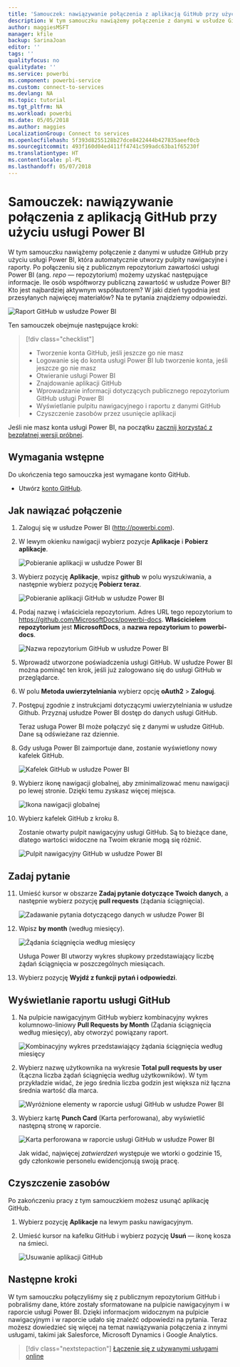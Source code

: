 ```yaml
---
title: 'Samouczek: nawiązywanie połączenia z aplikacją GitHub przy użyciu usługi Power BI'
description: W tym samouczku nawiążemy połączenie z danymi w usłudze GitHub przy użyciu usługi Power BI, która automatycznie utworzy pulpity nawigacyjne i raporty.
author: maggiesMSFT
manager: kfile
backup: SarinaJoan
editor: ''
tags: ''
qualityfocus: no
qualitydate: ''
ms.service: powerbi
ms.component: powerbi-service
ms.custom: connect-to-services
ms.devlang: NA
ms.topic: tutorial
ms.tgt_pltfrm: NA
ms.workload: powerbi
ms.date: 05/05/2018
ms.author: maggies
LocalizationGroup: Connect to services
ms.openlocfilehash: 5f393d8255128b27dce8422444b427835aeef0cb
ms.sourcegitcommit: 493f160d04ed411ff4741c599adc63ba1f65230f
ms.translationtype: HT
ms.contentlocale: pl-PL
ms.lasthandoff: 05/07/2018
---
```

# <a name="tutorial-connect-to-the-github-app-with-power-bi"></a>Samouczek: nawiązywanie połączenia z aplikacją GitHub przy użyciu usługi Power BI
W tym samouczku nawiążemy połączenie z danymi w usłudze GitHub przy użyciu usługi Power BI, która automatycznie utworzy pulpity nawigacyjne i raporty. Po połączeniu się z publicznym repozytorium zawartości usługi Power BI (ang. *repo* — repozytorium) możemy uzyskać następujące informacje. Ile osób współtworzy publiczną zawartość w usłudze Power BI? Kto jest najbardziej aktywnym współautorem? W jaki dzień tygodnia jest przesyłanych najwięcej materiałów? Na te pytania znajdziemy odpowiedzi. 

![Raport GitHub w usłudze Power BI](media/service-tutorial-connect-to-github/power-bi-github-app-tutorial-punch-card.png)

Ten samouczek obejmuje następujące kroki:

> [!div class="checklist"]
> * Tworzenie konta GitHub, jeśli jeszcze go nie masz 
> * Logowanie się do konta usługi Power BI lub tworzenie konta, jeśli jeszcze go nie masz
> * Otwieranie usługi Power BI
> * Znajdowanie aplikacji GitHub
> * Wprowadzanie informacji dotyczących publicznego repozytorium GitHub usługi Power BI
> * Wyświetlanie pulpitu nawigacyjnego i raportu z danymi GitHub
> * Czyszczenie zasobów przez usunięcie aplikacji

Jeśli nie masz konta usługi Power BI, na początku [zacznij korzystać z bezpłatnej wersji próbnej](https://app.powerbi.com/signupredirect?pbi_source=web).

## <a name="prerequisites"></a>Wymagania wstępne

Do ukończenia tego samouczka jest wymagane konto GitHub. 

- Utwórz [konto GitHub](https://docs.microsoft.com/contribute/get-started-setup-github).


## <a name="how-to-connect"></a>Jak nawiązać połączenie
1. Zaloguj się w usłudze Power BI (http://powerbi.com). 
2. W lewym okienku nawigacji wybierz pozycje **Aplikacje** i **Pobierz aplikacje**.
   
   ![Pobieranie aplikacji w usłudze Power BI](media/service-tutorial-connect-to-github/power-bi-github-app-tutorial.png) 

3. Wybierz pozycję **Aplikacje**, wpisz **github** w polu wyszukiwania, a następnie wybierz pozycję **Pobierz teraz**.
   
   ![Pobieranie aplikacji GitHub w usłudze Power BI](media/service-tutorial-connect-to-github/power-bi-github-app-tutorial-get-it-now.png) 

4. Podaj nazwę i właściciela repozytorium. Adres URL tego repozytorium to https://github.com/MicrosoftDocs/powerbi-docs. **Właścicielem repozytorium** jest **MicrosoftDocs**, a **nazwa repozytorium** to **powerbi-docs**. 
   
    ![Nazwa repozytorium GitHub w usłudze Power BI](media/service-tutorial-connect-to-github/power-bi-github-app-tutorial-repo-name.png)

5. Wprowadź utworzone poświadczenia usługi GitHub. W usłudze Power BI można pominąć ten krok, jeśli już zalogowano się do usługi GitHub w przeglądarce. 

6. W polu **Metoda uwierzytelniania** wybierz opcję **oAuth2** \> **Zaloguj**.

7. Postępuj zgodnie z instrukcjami dotyczącymi uwierzytelniania w usłudze Github. Przyznaj usłudze Power BI dostęp do danych usługi GitHub.
   
   Teraz usługa Power BI może połączyć się z danymi w usłudze GitHub.  Dane są odświeżane raz dziennie.

8. Gdy usługa Power BI zaimportuje dane, zostanie wyświetlony nowy kafelek GitHub. 
 
   ![Kafelek GitHub w usłudze Power BI](media/service-tutorial-connect-to-github/power-bi-github-app-tutorial-tile.png) 

8. Wybierz ikonę nawigacji globalnej, aby zminimalizować menu nawigacji po lewej stronie. Dzięki temu zyskasz więcej miejsca.

    ![Ikona nawigacji globalnej](media/service-tutorial-connect-to-github/power-bi-global-navigation-icon.png)

10. Wybierz kafelek GitHub z kroku 8. 
    
    Zostanie otwarty pulpit nawigacyjny usługi GitHub. Są to bieżące dane, dlatego wartości widoczne na Twoim ekranie mogą się różnić.

    ![Pulpit nawigacyjny GitHub w usłudze Power BI](media/service-tutorial-connect-to-github/power-bi-github-app-tutorial-dashboard.png)

    

## <a name="ask-a-question"></a>Zadaj pytanie

11. Umieść kursor w obszarze **Zadaj pytanie dotyczące Twoich danych**, a następnie wybierz pozycję **pull requests** (żądania ściągnięcia). 

    ![Zadawanie pytania dotyczącego danych w usłudze Power BI](media/service-tutorial-connect-to-github/power-bi-github-app-tutorial-ask-question.png)

12. Wpisz **by month** (według miesięcy).
 
    ![Żądania ściągnięcia według miesięcy](media/service-tutorial-connect-to-github/power-bi-github-app-tutorial-ask-question-by-month.png)

     Usługa Power BI utworzy wykres słupkowy przedstawiający liczbę żądań ściągnięcia w poszczególnych miesiącach.

13. Wybierz pozycję **Wyjdź z funkcji pytań i odpowiedzi**.

## <a name="view-the-github-report"></a>Wyświetlanie raportu usługi GitHub 

1. Na pulpicie nawigacyjnym GitHub wybierz kombinacyjny wykres kolumnowo-liniowy **Pull Requests by Month** (Żądania ściągnięcia według miesięcy), aby otworzyć powiązany raport.

    ![Kombinacyjny wykres przedstawiający żądania ściągnięcia według miesięcy](media/service-tutorial-connect-to-github/power-bi-github-app-tutorial-pull-requests-combo-chart.png)

2. Wybierz nazwę użytkownika na wykresie **Total pull requests by user** (Łączna liczba żądań ściągnięcia według użytkowników). W tym przykładzie widać, że jego średnia liczba godzin jest większa niż łączna średnia wartość dla marca.

    ![Wyróżnione elementy w raporcie usługi GitHub w usłudze Power BI](media/service-tutorial-connect-to-github/power-bi-github-app-tutorial-report-highlight.png)

3. Wybierz kartę **Punch Card** (Karta perforowana), aby wyświetlić następną stronę w raporcie. 
 
    ![Karta perforowana w raporcie usługi GitHub w usłudze Power BI](media/service-tutorial-connect-to-github/power-bi-github-app-tutorial-tues-3pm.png)

    Jak widać, najwięcej *zatwierdzeń* występuje we wtorki o godzinie 15, gdy członkowie personelu ewidencjonują swoją pracę.

## <a name="clean-up-resources"></a>Czyszczenie zasobów

Po zakończeniu pracy z tym samouczkiem możesz usunąć aplikację GitHub. 

1. Wybierz pozycję **Aplikacje** na lewym pasku nawigacyjnym.
2. Umieść kursor na kafelku GitHub i wybierz pozycję **Usuń** — ikonę kosza na śmieci.

    ![Usuwanie aplikacji GitHub](media/service-tutorial-connect-to-github/power-bi-github-app-tutorial-delete.png)

## <a name="next-steps"></a>Następne kroki

W tym samouczku połączyliśmy się z publicznym repozytorium GitHub i pobraliśmy dane, które zostały sformatowane na pulpicie nawigacyjnym i w raporcie usługi Power BI. Dzięki informacjom widocznym na pulpicie nawigacyjnym i w raporcie udało się znaleźć odpowiedzi na pytania. Teraz możesz dowiedzieć się więcej na temat nawiązywania połączenia z innymi usługami, takimi jak Salesforce, Microsoft Dynamics i Google Analytics. 
 
> [!div class="nextstepaction"]
> [Łączenie się z używanymi usługami online](./service-connect-to-services.md)


